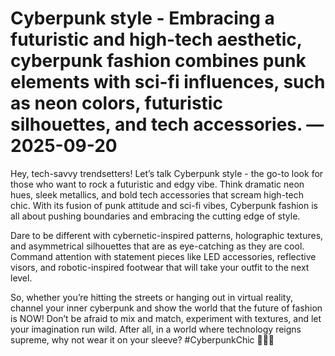 # Cyberpunk style - Embracing a futuristic and high-tech aesthetic, cyberpunk fashion combines punk elements with sci-fi influences, such as neon colors, futuristic silhouettes, and tech accessories. — 2025-09-20

Hey, tech-savvy trendsetters! Let’s talk Cyberpunk style - the go-to look for those who want to rock a futuristic and edgy vibe. Think dramatic neon hues, sleek metallics, and bold tech accessories that scream high-tech chic. With its fusion of punk attitude and sci-fi vibes, Cyberpunk fashion is all about pushing boundaries and embracing the cutting edge of style.

Dare to be different with cybernetic-inspired patterns, holographic textures, and asymmetrical silhouettes that are as eye-catching as they are cool. Command attention with statement pieces like LED accessories, reflective visors, and robotic-inspired footwear that will take your outfit to the next level.

So, whether you’re hitting the streets or hanging out in virtual reality, channel your inner cyberpunk and show the world that the future of fashion is NOW! Don’t be afraid to mix and match, experiment with textures, and let your imagination run wild. After all, in a world where technology reigns supreme, why not wear it on your sleeve? #CyberpunkChic 🌟🔮🤖